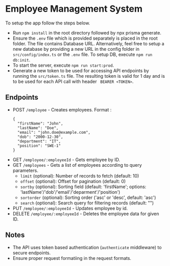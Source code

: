 # Employee Management System

To setup the app follow the steps below.

- Run ```npm install``` in the root directory followed by npx prisma generate.
- Ensure the `.env` file which is provided separately is placed in the root folder. The file contains Database URL. Alternatively, feel free to setup a new database by providing a new URL in the config folder in `src/config/index.ts` or the `.env` file. To setup DB, execute `npm run db:init`.
- To start the server, execute ```npm run start:prod```.
- Generate a new token to be used for accessing API endpoints by running the ```src/token.ts``` file. The resulting token is valid for 1 day and is to be used for each API call with header ``` BEARER <TOKEN>```.

## Endpoints
- POST `/employee` - Creates employees. Format :
  ```
  {
    "firstName": "John",
    "lastName": "Doe",
    "email": "john.doe@example.com",
    "dob": "2000-12-30",
    "department": "IT",
    "position": "SWE-1"
  }
   ```
- GET `/employee/:employeeId` - Gets employee by ID.
- GET `/employees` - Gets a list of employees according to query parameters.
  - `limit` (optional): Number of records to fetch (default: 10)
  - `offset` (optional): Offset for pagination (default: 0)
  - `sortby` (optional): Sorting field (default: 'firstName'; options: 'lastName'/'dob'/'email'/'deparment'/'position')
  - `sortorder` (optional): Sorting order ('asc' or 'desc', default: 'asc')
  - `search` (optional): Search query for filtering records (default: "")
- PUT `/employee/:employeeId` - Updates employee by id.
- DELETE `/employee/:employeeId` - Deletes the employee data for given ID.

## Notes
- The API uses token based authentication (`authenticate` middleware) to secure endpoints.
- Ensure proper request formatiing in the request formats.  
